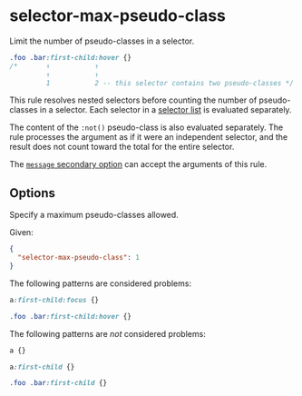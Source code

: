 # selector-max-pseudo-class

Limit the number of pseudo-classes in a selector.

<!-- prettier-ignore -->
```css
.foo .bar:first-child:hover {}
/*       ↑           ↑
         ↑           ↑
         1           2 -- this selector contains two pseudo-classes */
```

This rule resolves nested selectors before counting the number of pseudo-classes in a selector. Each selector in a [selector list](https://www.w3.org/TR/selectors4/#selector-list) is evaluated separately.

The content of the `:not()` pseudo-class is also evaluated separately. The rule processes the argument as if it were an independent selector, and the result does not count toward the total for the entire selector.

The [`message` secondary option](../../../docs/user-guide/configure.md#message) can accept the arguments of this rule.

## Options

Specify a maximum pseudo-classes allowed.

Given:

```json
{
  "selector-max-pseudo-class": 1
}
```

The following patterns are considered problems:

<!-- prettier-ignore -->
```css
a:first-child:focus {}
```

<!-- prettier-ignore -->
```css
.foo .bar:first-child:hover {}
```

The following patterns are _not_ considered problems:

<!-- prettier-ignore -->
```css
a {}
```

<!-- prettier-ignore -->
```css
a:first-child {}
```

<!-- prettier-ignore -->
```css
.foo .bar:first-child {}
```
